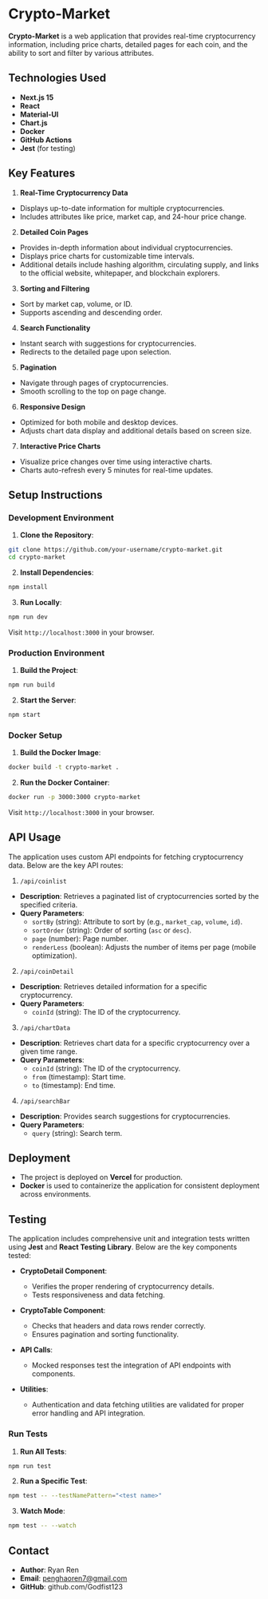 # Crypto-Market

**Crypto-Market** is a web application that provides real-time cryptocurrency information, including price charts, detailed pages for each coin, and the ability to sort and filter by various attributes.

## Technologies Used

- **Next.js 15**
- **React**
- **Material-UI**
- **Chart.js**
- **Docker**
- **GitHub Actions**
- **Jest** (for testing)

## Key Features

1. **Real-Time Cryptocurrency Data**
  
  - Displays up-to-date information for multiple cryptocurrencies.
  - Includes attributes like price, market cap, and 24-hour price change.
2. **Detailed Coin Pages**
  
  - Provides in-depth information about individual cryptocurrencies.
  - Displays price charts for customizable time intervals.
  - Additional details include hashing algorithm, circulating supply, and links to the official website, whitepaper, and blockchain explorers.
3. **Sorting and Filtering**
  
  - Sort by market cap, volume, or ID.
  - Supports ascending and descending order.
4. **Search Functionality**
  
  - Instant search with suggestions for cryptocurrencies.
  - Redirects to the detailed page upon selection.
5. **Pagination**
  
  - Navigate through pages of cryptocurrencies.
  - Smooth scrolling to the top on page change.
6. **Responsive Design**
  
  - Optimized for both mobile and desktop devices.
  - Adjusts chart data display and additional details based on screen size.
7. **Interactive Price Charts**
  
  - Visualize price changes over time using interactive charts.
  - Charts auto-refresh every 5 minutes for real-time updates.

## Setup Instructions

### Development Environment

1. **Clone the Repository**:
  
  ```bash
  git clone https://github.com/your-username/crypto-market.git
  cd crypto-market
  ```
  
2. **Install Dependencies**:
  
  ```bash
  npm install
  ```
  
3. **Run Locally**:
  
  ```bash
  npm run dev
  ```
  
  Visit `http://localhost:3000` in your browser.
  

### Production Environment

1. **Build the Project**:
  
  ```bash
  npm run build
  ```
  
2. **Start the Server**:
  
  ```bash
  npm start
  ```
  

### Docker Setup

1. **Build the Docker Image**:
  
  ```bash
  docker build -t crypto-market .
  ```
  
2. **Run the Docker Container**:
  
  ```bash
  docker run -p 3000:3000 crypto-market
  ```
  
  Visit `http://localhost:3000` in your browser.
  

## API Usage

The application uses custom API endpoints for fetching cryptocurrency data. Below are the key API routes:

1. `/api/coinlist`
  
  - **Description**: Retrieves a paginated list of cryptocurrencies sorted by the specified criteria.
  - **Query Parameters**:
    - `sortBy` (string): Attribute to sort by (e.g., `market_cap`, `volume`, `id`).
    - `sortOrder` (string): Order of sorting (`asc` or `desc`).
    - `page` (number): Page number.
    - `renderLess` (boolean): Adjusts the number of items per page (mobile optimization).
2. `/api/coinDetail`
  
  - **Description**: Retrieves detailed information for a specific cryptocurrency.
  - **Query Parameters**:
    - `coinId` (string): The ID of the cryptocurrency.
3. `/api/chartData`
  
  - **Description**: Retrieves chart data for a specific cryptocurrency over a given time range.
  - **Query Parameters**:
    - `coinId` (string): The ID of the cryptocurrency.
    - `from` (timestamp): Start time.
    - `to` (timestamp): End time.
4. `/api/searchBar`
  
  - **Description**: Provides search suggestions for cryptocurrencies.
  - **Query Parameters**:
    - `query` (string): Search term.

## Deployment

- The project is deployed on **Vercel** for production.
- **Docker** is used to containerize the application for consistent deployment across environments.

## Testing

The application includes comprehensive unit and integration tests written using **Jest** and **React Testing Library**. Below are the key components tested:

- **CryptoDetail Component**:
  
  - Verifies the proper rendering of cryptocurrency details.
  - Tests responsiveness and data fetching.
- **CryptoTable Component**:
  
  - Checks that headers and data rows render correctly.
  - Ensures pagination and sorting functionality.
- **API Calls**:
  
  - Mocked responses test the integration of API endpoints with components.
- **Utilities**:
  
  - Authentication and data fetching utilities are validated for proper error handling and API integration.

### Run Tests

1. **Run All Tests**:
  
  ```bash
  npm run test
  ```
  
2. **Run a Specific Test**:
  
  ```bash
  npm test -- --testNamePattern="<test name>"
  ```
  
3. **Watch Mode**:
  
  ```bash
  npm test -- --watch
  ```
  

## Contact

- **Author**: Ryan Ren
- **Email**: penghaoren7@gmail.com
- **GitHub**: github.com/Godfist123